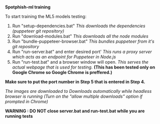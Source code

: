 **Spotphish-ml training**

To start training the ML5 models testing:
1. Run "setup-dependencies.bat"             *This downloads the dependencies (puppeteer git repository)*
2. Run "download-modules.bat"               *This downloads all the node modules*
3. Run "bundle-puppeteer-browser.bat"       *This bundles puppeteer from it's git repository*
4. Run "run-server.bat" and enter desired port'     *This runs a proxy server which acts as an endpoint for Puppeteer in Node.js*
5. Run "run-test.bat" and a browser window will open.   *This serves the actual webpage that is used for testing.*
**(This has been tested only on Google Chrome so Google Chrome is preffered.)**

**Make sure to put the port number in Step 5 that is entered in Step 4.**

*The images are downloaded to Downloads automatically while headless browser is running
(Turn on the "allow multiple downloads" option if prompted in Chrome)*

**WARNING : DO NOT close server.bat and run-test.bat while you are running tests**